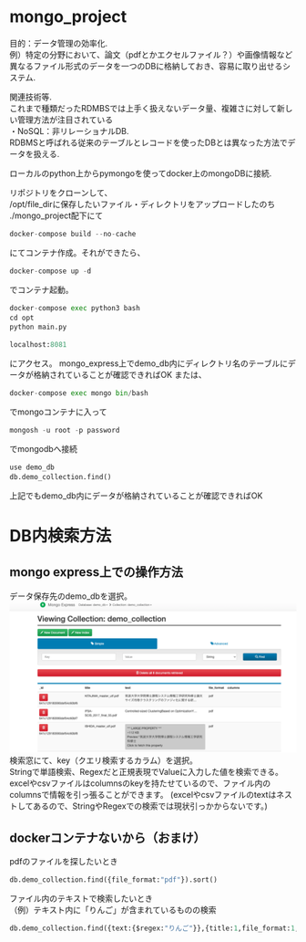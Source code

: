 # mongo_project

目的：データ管理の効率化.    
例）特定の分野において、論文（pdfとかエクセルファイル？）や画像情報など異なるファイル形式のデータを一つのDBに格納しておき、容易に取り出せるシステム.  

関連技術等.  
これまで種類だったRDMBSでは上手く扱えないデータ量、複雑さに対して新しい管理方法が注目されている   
・NoSQL：非リレーショナルDB.  
RDBMSと呼ばれる従来のテーブルとレコードを使ったDBとは異なった方法でデータを扱える.  

ローカルのpython上からpymongoを使ってdocker上のmongoDBに接続.  

リポジトリをクローンして、   
/opt/file_dirに保存したいファイル・ディレクトリをアップロードしたのち   
./mongo_project配下にて
```python
docker-compose build --no-cache
```
にてコンテナ作成。それができたら、
```python
docker-compose up -d
```
でコンテナ起動。　　　
```python
docker-compose exec python3 bash
cd opt
python main.py
```
```python
localhost:8081
```
にアクセス。
mongo_express上でdemo_db内にディレクトリ名のテーブルにデータが格納されていることが確認できればOK
または、

```python
docker-compose exec mongo bin/bash
```
でmongoコンテナに入って
```python
mongosh -u root -p password
```
でmongodbへ接続
```python
use demo_db
db.demo_collection.find()
```
上記でもdemo_db内にデータが格納されていることが確認できればOK

# DB内検索方法
## mongo express上での操作方法
データ保存先のdemo_dbを選択。
![picture 1](./images/93179e6594997d30bd4bfa62feabe1686df2b46564846c72b83e4173cf665985.png)  
検索窓にて、key（クエリ検索するカラム）を選択。   
Stringで単語検索、Regexだと正規表現でValueに入力した値を検索できる。
excelやcsvファイルはcolumnsのkeyを持たせているので、ファイル内のcolumnsで情報を引っ張ることができます。
(excelやcsvファイルのtextはネストしてあるので、StringやRegexでの検索では現状引っかからないです。)

## dockerコンテナないから（おまけ）
pdfのファイルを探したいとき
```python
db.demo_collection.find({file_format:"pdf"}).sort()
```
ファイル内のテキストで検索したいとき   
（例）テキスト内に「りんご」が含まれているものの検索
```python
db.demo_collection.find({text:{$regex:"りんご"}},{title:1,file_format:1,text:1})
```
